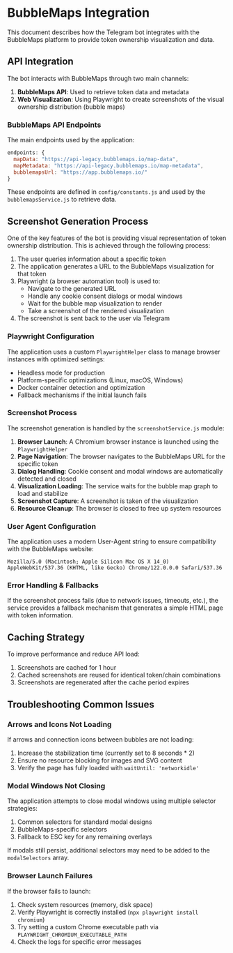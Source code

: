 # BubbleMaps Integration

This document describes how the Telegram bot integrates with the BubbleMaps platform to provide token ownership visualization and data.

## API Integration

The bot interacts with BubbleMaps through two main channels:

1. **BubbleMaps API**: Used to retrieve token data and metadata
2. **Web Visualization**: Using Playwright to create screenshots of the visual ownership distribution (bubble maps)

### BubbleMaps API Endpoints

The main endpoints used by the application:

```javascript
endpoints: {
  mapData: "https://api-legacy.bubblemaps.io/map-data",
  mapMetadata: "https://api-legacy.bubblemaps.io/map-metadata",
  bubblemapsUrl: "https://app.bubblemaps.io/"
}
```

These endpoints are defined in `config/constants.js` and used by the `bubblemapsService.js` to retrieve data.

## Screenshot Generation Process

One of the key features of the bot is providing visual representation of token ownership distribution. This is achieved through the following process:

1. The user queries information about a specific token
2. The application generates a URL to the BubbleMaps visualization for that token
3. Playwright (a browser automation tool) is used to:
   - Navigate to the generated URL
   - Handle any cookie consent dialogs or modal windows
   - Wait for the bubble map visualization to render
   - Take a screenshot of the rendered visualization
4. The screenshot is sent back to the user via Telegram

### Playwright Configuration

The application uses a custom `PlaywrightHelper` class to manage browser instances with optimized settings:

- Headless mode for production
- Platform-specific optimizations (Linux, macOS, Windows)
- Docker container detection and optimization
- Fallback mechanisms if the initial launch fails

### Screenshot Process

The screenshot generation is handled by the `screenshotService.js` module:

1. **Browser Launch**: A Chromium browser instance is launched using the `PlaywrightHelper`
2. **Page Navigation**: The browser navigates to the BubbleMaps URL for the specific token
3. **Dialog Handling**: Cookie consent and modal windows are automatically detected and closed
4. **Visualization Loading**: The service waits for the bubble map graph to load and stabilize
5. **Screenshot Capture**: A screenshot is taken of the visualization
6. **Resource Cleanup**: The browser is closed to free up system resources

### User Agent Configuration

The application uses a modern User-Agent string to ensure compatibility with the BubbleMaps website:

```
Mozilla/5.0 (Macintosh; Apple Silicon Mac OS X 14_0) AppleWebKit/537.36 (KHTML, like Gecko) Chrome/122.0.0.0 Safari/537.36
```

### Error Handling & Fallbacks

If the screenshot process fails (due to network issues, timeouts, etc.), the service provides a fallback mechanism that generates a simple HTML page with token information.

## Caching Strategy

To improve performance and reduce API load:

1. Screenshots are cached for 1 hour
2. Cached screenshots are reused for identical token/chain combinations
3. Screenshots are regenerated after the cache period expires

## Troubleshooting Common Issues

### Arrows and Icons Not Loading

If arrows and connection icons between bubbles are not loading:

1. Increase the stabilization time (currently set to 8 seconds * 2)
2. Ensure no resource blocking for images and SVG content
3. Verify the page has fully loaded with `waitUntil: 'networkidle'`

### Modal Windows Not Closing

The application attempts to close modal windows using multiple selector strategies:

1. Common selectors for standard modal designs
2. BubbleMaps-specific selectors
3. Fallback to ESC key for any remaining overlays

If modals still persist, additional selectors may need to be added to the `modalSelectors` array.

### Browser Launch Failures

If the browser fails to launch:

1. Check system resources (memory, disk space)
2. Verify Playwright is correctly installed (`npx playwright install chromium`)
3. Try setting a custom Chrome executable path via `PLAYWRIGHT_CHROMIUM_EXECUTABLE_PATH`
4. Check the logs for specific error messages 
